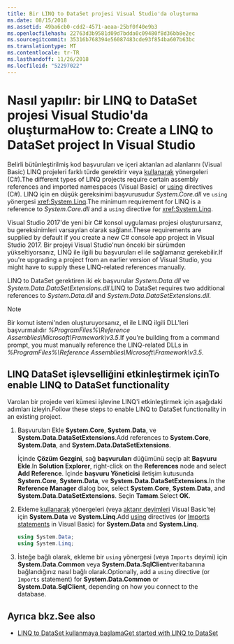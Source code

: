 ```yaml
---
title: Bir LINQ to DataSet projesi Visual Studio'da oluşturma
ms.date: 08/15/2018
ms.assetid: 49ba6cb0-cdd2-4571-aeaa-25bf0f40e9b3
ms.openlocfilehash: 22763d3b9581d09d7bdda0c09480f8d36bb8e2ec
ms.sourcegitcommit: 35316b768394e56087483cde93f854ba607b63bc
ms.translationtype: MT
ms.contentlocale: tr-TR
ms.lasthandoff: 11/26/2018
ms.locfileid: "52297022"
---
```

# <a name="how-to-create-a-linq-to-dataset-project-in-visual-studio"></a><span data-ttu-id="c445e-102">Nasıl yapılır: bir LINQ to DataSet projesi Visual Studio'da oluşturma</span><span class="sxs-lookup"><span data-stu-id="c445e-102">How to: Create a LINQ to DataSet project In Visual Studio</span></span>

<span data-ttu-id="c445e-103">Belirli bütünleştirilmiş kod başvuruları ve içeri aktarılan ad alanlarını (Visual Basic) LINQ projeleri farklı türde gerektirir veya [kullanarak](../../../csharp/language-reference/keywords/using-directive.md) yönergeleri (C#).</span><span class="sxs-lookup"><span data-stu-id="c445e-103">The different types of LINQ projects require certain assembly references and imported namespaces (Visual Basic) or [using](../../../csharp/language-reference/keywords/using-directive.md) directives (C#).</span></span> <span data-ttu-id="c445e-104">LINQ için en düşük gereksinimi başvurusudur *System.Core.dll* ve `using` yönergesi <xref:System.Linq>.</span><span class="sxs-lookup"><span data-stu-id="c445e-104">The minimum requirement for LINQ is a reference to *System.Core.dll* and a `using` directive for <xref:System.Linq>.</span></span>

<span data-ttu-id="c445e-105">Visual Studio 2017'de yeni bir C# konsol uygulaması projesi oluşturursanız, bu gereksinimleri varsayılan olarak sağlanır.</span><span class="sxs-lookup"><span data-stu-id="c445e-105">These requirements are supplied by default if you create a new C# console app project in Visual Studio 2017.</span></span> <span data-ttu-id="c445e-106">Bir projeyi Visual Studio'nun önceki bir sürümden yükseltiyorsanız, LINQ ile ilgili bu başvuruları el ile sağlamanız gerekebilir.</span><span class="sxs-lookup"><span data-stu-id="c445e-106">If you're upgrading a project from an earlier version of Visual Studio, you might have to supply these LINQ-related references manually.</span></span>

<span data-ttu-id="c445e-107">LINQ to DataSet gerektiren iki ek başvurular *System.Data.dll* ve *System.Data.DataSetExtensions.dll*.</span><span class="sxs-lookup"><span data-stu-id="c445e-107">LINQ to DataSet requires two additional references to *System.Data.dll* and *System.Data.DataSetExtensions.dll*.</span></span>

> [!NOTE]
> <span data-ttu-id="c445e-108">Bir komut istemi'nden oluşturuyorsanız, el ile LINQ ilgili DLL'leri başvurmalıdır *%ProgramFiles%\Reference Assemblies\Microsoft\Framework\v3.5*.</span><span class="sxs-lookup"><span data-stu-id="c445e-108">If you're building from a command prompt, you must manually reference the LINQ-related DLLs in *%ProgramFiles%\Reference Assemblies\Microsoft\Framework\v3.5*.</span></span>

## <a name="to-enable-linq-to-dataset-functionality"></a><span data-ttu-id="c445e-109">LINQ DataSet işlevselliğini etkinleştirmek için</span><span class="sxs-lookup"><span data-stu-id="c445e-109">To enable LINQ to DataSet functionality</span></span>

<span data-ttu-id="c445e-110">Varolan bir projede veri kümesi işlevine LINQ'i etkinleştirmek için aşağıdaki adımları izleyin.</span><span class="sxs-lookup"><span data-stu-id="c445e-110">Follow these steps to enable LINQ to DataSet functionality in an existing project.</span></span>

1. <span data-ttu-id="c445e-111">Başvuruları Ekle **System.Core**, **System.Data**, ve **System.Data.DataSetExtensions**.</span><span class="sxs-lookup"><span data-stu-id="c445e-111">Add references to **System.Core**, **System.Data**, and **System.Data.DataSetExtensions**.</span></span>

   <span data-ttu-id="c445e-112">İçinde **Çözüm Gezgini**, sağ **başvuruları** düğümünü seçip alt **Başvuru Ekle**.</span><span class="sxs-lookup"><span data-stu-id="c445e-112">In **Solution Explorer**, right-click on the **References** node and select **Add Reference**.</span></span> <span data-ttu-id="c445e-113">İçinde **başvuru Yöneticisi** iletişim kutusunda **System.Core**, **System.Data**, ve **System.Data.DataSetExtensions**.</span><span class="sxs-lookup"><span data-stu-id="c445e-113">In the **Reference Manager** dialog box, select **System.Core**, **System.Data**, and **System.Data.DataSetExtensions**.</span></span> <span data-ttu-id="c445e-114">Seçin **Tamam**.</span><span class="sxs-lookup"><span data-stu-id="c445e-114">Select **OK**.</span></span>

1. <span data-ttu-id="c445e-115">Ekleme [kullanarak](../../../csharp/language-reference/keywords/using-directive.md) yönergeleri (veya [aktarır deyimleri](../../../visual-basic/language-reference/statements/imports-statement-net-namespace-and-type.md) Visual Basic'te) için **System.Data** ve **System.Linq**.</span><span class="sxs-lookup"><span data-stu-id="c445e-115">Add [using](../../../csharp/language-reference/keywords/using-directive.md) directives (or [Imports statements](../../../visual-basic/language-reference/statements/imports-statement-net-namespace-and-type.md) in Visual Basic) for **System.Data** and **System.Linq**.</span></span>

   ```csharp
   using System.Data;
   using System.Linq;
   ```

1. <span data-ttu-id="c445e-116">İsteğe bağlı olarak, ekleme bir `using` yönergesi (veya `Imports` deyimi) için **System.Data.Common** veya **System.Data.SqlClient**veritabanına bağlandığınız nasıl bağlı olarak.</span><span class="sxs-lookup"><span data-stu-id="c445e-116">Optionally, add a `using` directive (or `Imports` statement) for **System.Data.Common** or **System.Data.SqlClient**, depending on how you connect to the database.</span></span>

## <a name="see-also"></a><span data-ttu-id="c445e-117">Ayrıca bkz.</span><span class="sxs-lookup"><span data-stu-id="c445e-117">See also</span></span>

- [<span data-ttu-id="c445e-118">LINQ to DataSet kullanmaya başlama</span><span class="sxs-lookup"><span data-stu-id="c445e-118">Get started with LINQ to DataSet</span></span>](../../../../docs/framework/data/adonet/getting-started-linq-to-dataset.md)
